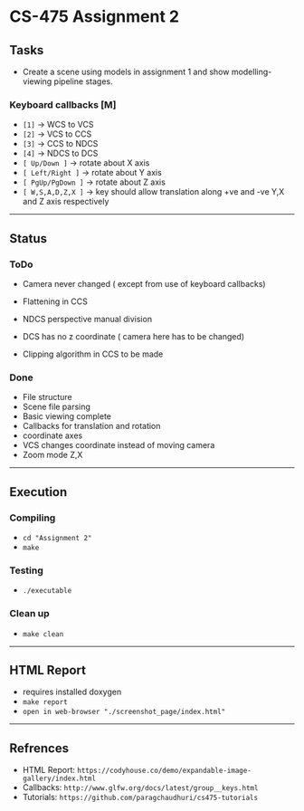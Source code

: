 # CS-475 Assignment 2

## Tasks

- Create a scene using models in assignment 1 and show modelling-viewing pipeline stages.

### Keyboard callbacks [M]

- `[1]` -> WCS to VCS
- `[2]` -> VCS to CCS
- `[3]` -> CCS to NDCS
- `[4]` -> NDCS to DCS
- `[ Up/Down ]` -> rotate about X axis 
- `[ Left/Right ]` -> rotate about Y axis
- `[ PgUp/PgDown ]` -> rotate about Z axis
- `[ W,S,A,D,Z,X ]` -> key should allow translation along +ve and -ve Y,X and Z axis respectively

---

## Status

### ToDo
- Camera never changed ( except from use of keyboard callbacks)
- Flattening in CCS
- NDCS perspective manual division
- DCS has no z coordinate ( camera here has to be changed)

- Clipping algorithm in CCS to be made

### Done
- File structure
- Scene file parsing
- Basic viewing complete
- Callbacks for translation and rotation 
- coordinate axes
- VCS changes coordinate instead of moving camera
- Zoom mode Z,X

---

## Execution

### Compiling
- `cd "Assignment 2"`
- `make`

### Testing
- `./executable`

### Clean up
- `make clean`

---

## HTML Report
- requires installed doxygen 
- `make report`
- `open in web-browser "./screenshot_page/index.html"`

---

## Refrences
- HTML Report: `https://codyhouse.co/demo/expandable-image-gallery/index.html`
- Callbacks: `http://www.glfw.org/docs/latest/group__keys.html`
- Tutorials: `https://github.com/paragchaudhuri/cs475-tutorials`

	